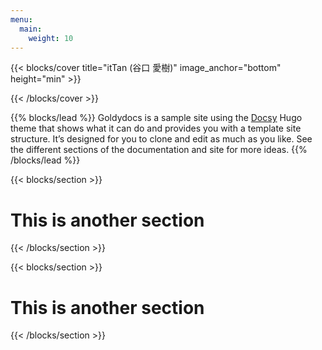 ```yaml
---
menu:
  main:
    weight: 10
---
```



{{< blocks/cover title="itTan (谷口 愛樹)" image_anchor="bottom" height="min" >}}


{{< /blocks/cover >}}

{{% blocks/lead %}}
Goldydocs is a sample site using the <a href="https://github.com/google/docsy">Docsy</a> Hugo theme that shows what it can do and provides you with a template site structure. It’s designed for you to clone and edit as much as you like. See the different sections of the documentation and site for more ideas.
{{% /blocks/lead %}}


{{< blocks/section >}}
<div class="col-12">
<h1 class="text-center">This is another section</h1>
</div>

{{< /blocks/section >}}



{{< blocks/section >}}

<div class="col-12">
<h1 class="text-center">This is another section</h1>
</div>

{{< /blocks/section >}}
